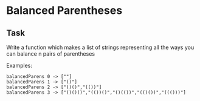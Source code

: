 # Balanced Parentheses

## Task

Write a function which makes a list of strings representing all the ways you can balance n pairs of parentheses

Examples:
```
balancedParens 0 -> [""]
balancedParens 1 -> ["()"]
balancedParens 2 -> ["()()","(())"]
balancedParens 3 -> ["()()()","(())()","()(())","(()())","((()))"]
```
